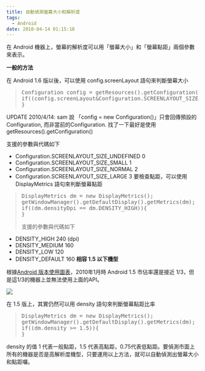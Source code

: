 ```yaml
---
title: 自動偵測螢幕大小和解析度
tags:
  - Android
date: 2010-04-14 01:15:18
---
```


在 Android 機器上，螢幕的解析度可以用「螢幕大小」和「螢幕點距」兩個參數來表示。

**一般的方法**

在 Android 1.6 版以後，可以使用&nbsp;config.screenLayout&nbsp;語句來判斷螢幕大小

> <pre>Configuration config = getResources().getConfiguration();
> if((config.screenLayout&amp;Configuration.SCREENLAYOUT_SIZE_MASK) == Configuration.SCREENLAYOUT_SIZE_NORMAL){
> }
> </pre>
UPDATE 2010/4/14: sam 說 「config = new Configuration()」只會回傳預設的Configuration, 而非當前的Configuration. 找了一下最好是使用 getResources().getConfiguration()

支援的參數與代碼如下

*   Configuration.SCREENLAYOUT_SIZE_UNDEFINED 0
*   Configuration.SCREENLAYOUT_SIZE_SMALL 1
*   Configuration.SCREENLAYOUT_SIZE_NORMAL 2
*   Configuration.SCREENLAYOUT_SIZE_LARGE 3
要檢查點距，可以使用 DisplayMetrics 語句來判斷螢幕點距

> <pre>DisplayMetrics dm = new DisplayMetrics();&nbsp;
> getWindowManager().getDefaultDisplay().getMetrics(dm);
> if((dm.densityDpi == dm.DENSITY_HIGH)){
> }
> </pre>支援的參數與代碼如下

*   DENSITY_HIGH 240 (dpi)
*   DENSITY_MEDIUM 160
*   DENSITY_LOW 120
*   DENSITY_DEFAULT 160
**相容 1.5 以下機型**

根據[Android 版本使用圖表](http://developer.android.com/resources/dashboard/platform-versions.html)，2010年1月時 Android 1.5 市佔率還是接近 1/3，但是這1/3的機器上並無法使用上面的API。

![](http://chart.apis.google.com/chart?cht=p&amp;chs=400x250&amp;chd=t:0.3,31.0,47.6,0.7,20.4&amp;chl=Android%201.1|Android%201.5|Android%201.6|Android%202.0|Android%202.0.1&amp;chco=c4df9b,6fad0c)

在 1.5 版上，其實仍然可以用 density 語句來判斷螢幕點距比率

> <pre>DisplayMetrics dm = new DisplayMetrics();&nbsp;
> getWindowManager().getDefaultDisplay().getMetrics(dm);
> if((dm.density &gt;= 1.5)){
> }
> </pre>
density 的值 1 代表一般點距，1.5 代表高點距，0.75代表低點距。要偵測市面上所有的機器是否是高解析度機型，只要運用以上方法，就可以自動偵測出螢幕大小和點距囉。